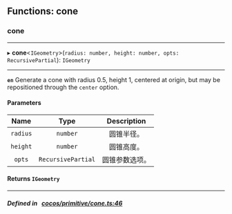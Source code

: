 ## Functions: cone

### cone


___
▸ **cone**<`IGeometry`\>(`radius: number, height: number, opts: RecursivePartial`): `IGeometry`
___


**`en`** 
Generate a cone with radius 0.5, height 1, centered at origin,
but may be repositioned through the `center` option.



#### Parameters

| Name | Type | Description |
| :------: | :------: | :------: |
| `radius` | `number` | 圆锥半径。  |
| `height` | `number` | 圆锥高度。  |
| `opts` | `RecursivePartial` | 圆锥参数选项。  |

#### Returns `IGeometry` 
___


##### Defined in &nbsp;   [cocos/primitive/cone.ts:46](https://github.com/cocos-creator/engine/blob/c7bf6b8a9/cocos/primitive/cone.ts#L46)&nbsp;
